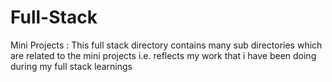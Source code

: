 # Full-Stack
Mini Projects :
This full stack directory contains many sub directories which are related to the mini projects 
i.e. reflects my work that i have been doing during my full stack learnings
